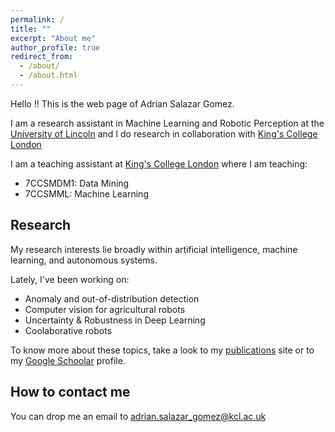 ```yaml
---
permalink: /
title: ""
excerpt: "About me"
author_profile: true
redirect_from: 
  - /about/
  - /about.html
---
```


Hello !! This is the web page of Adrian Salazar Gomez.

I am a research assistant in Machine Learning and Robotic Perception at the [University of Lincoln](https://www.lincoln.ac.uk/home/) and I do research in collaboration with [King's College London](https://www.kcl.ac.uk/) 

I am a teaching assistant at [King's College London](https://www.kcl.ac.uk/) where I am teaching:
* 7CCSMDM1: Data Mining 
* 7CCSMML: Machine Learning

## Research
My research interests lie broadly within artificial intelligence, machine learning, and autonomous systems.

Lately, I've been working on:
* Anomaly and out-of-distribution detection
* Computer vision for agricultural robots
* Uncertainty & Robustness in Deep Learning
* Coolaborative robots


To know more about these topics, take a look to my [publications](https://adrianxsalazar.github.io/publications/) site or to my [Google Schoolar](https://scholar.google.com/citations?user=xC3keU4AAAAJ&hl=en) profile.

## How to contact me
You can drop me an email to [adrian.salazar_gomez@kcl.ac.uk](adrian.salazar_gomez@kcl.ac.uk)



